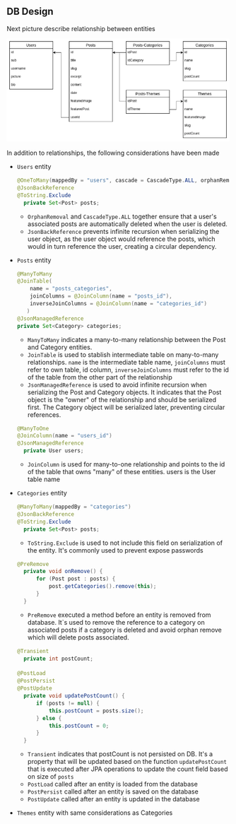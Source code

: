 ## DB Design

Next picture describe relationship between entities

<img src="../source/DB_Design.webp" width="800">

In addition to relationships, the following considerations have been made

- `Users` entity
  ```java
  @OneToMany(mappedBy = "users", cascade = CascadeType.ALL, orphanRemoval = true)
  @JsonBackReference 
  @ToString.Exclude
    private Set<Post> posts;
  ```
  - `OrphanRemoval` and `CascadeType.ALL` together ensure that a user's associated posts are automatically deleted when the user is deleted.
  - `JsonBackReference` prevents infinite recursion when serializing the user object, as the user object would reference the posts, which would in turn reference the user, creating a circular dependency.

- `Posts` entity
  ```java
  @ManyToMany
  @JoinTable(
	  name = "posts_categories", 
	  joinColumns = @JoinColumn(name = "posts_id"), 
	  inverseJoinColumns = @JoinColumn(name = "categories_id")
	 )
  @JsonManagedReference
  private Set<Category> categories;
  ```
  - `ManyToMany` indicates a many-to-many relationship between the Post and Category entities.
  - `JoinTable` is used to stablish intermediate table on many-to-many relationships. `name` is the intermediate table name, `joinColumns` must refer to own table, id column, `inverseJoinColumns` must refer to the id of the table from the other part of the relationship
  - `JsonManagedReference` is used to avoid infinite recursion when serializing the Post and Category objects. It indicates that the Post object is the "owner" of the relationship and should be serialized first. The Category object will be serialized later, preventing circular references.

  ```java
  @ManyToOne
  @JoinColumn(name = "users_id")
  @JsonManagedReference
	private User users;
  ```
  - `JoinColumn` is used for many-to-one relationship and points to the id of the table that owns "many" of these entities. users is the User table name

- `Categories` entity
  ```java
  @ManyToMany(mappedBy = "categories")
  @JsonBackReference
  @ToString.Exclude
	private Set<Post> posts;
  ```
  - `ToString.Exclude` is used to not include this field on serialization of the entity. It's commonly used to prevent expose passwords

  ```java
  @PreRemove 
    private void onRemove() {
        for (Post post : posts) {
            post.getCategories().remove(this);
        }
    }
  ```
  - `PreRemove` executed a method before an entity is removed from database. It`s used to remove the reference to a category on associated posts if a category is deleted and avoid orphan remove which will delete posts associated.

  ```java
  @Transient
	private int postCount;
	
  @PostLoad
  @PostPersist
  @PostUpdate
	private void updatePostCount() {
		if (posts != null) {
			this.postCount = posts.size();
		} else {
			this.postCount = 0;
		}
	}
  ```
  - `Transient` indicates that postCount is not persisted on DB. It's a property that will be updated based on the function `updatePostCount` that is executed after JPA operations to update the count field based on size of `posts`
  - `PostLoad` called after an entity is loaded from the database
  - `PostPersist` called after an entity is saved on the database
  - `PostUpdate` called after an entity is updated in the database

- `Themes` entity with same considerations as Categories